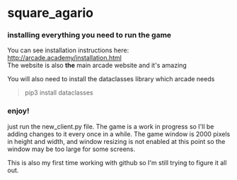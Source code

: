 # square_agario

### installing everything you need to run the game
You can see installation instructions here: <http://arcade.academy/installation.html>
<br>The website is also **the** main arcade website and it's amazing

You will also need to install the dataclasses library which arcade needs
> pip3 install dataclasses

### enjoy!
just run the new_client.py file. The game is a work in progress so I'll be adding changes to it every once in a while. The game window is 2000 pixels in height and width, and window resizing is not enabled at this point so the window may be too large for some screens.

This is also my first time working with github so I'm still trying to figure it all out.
